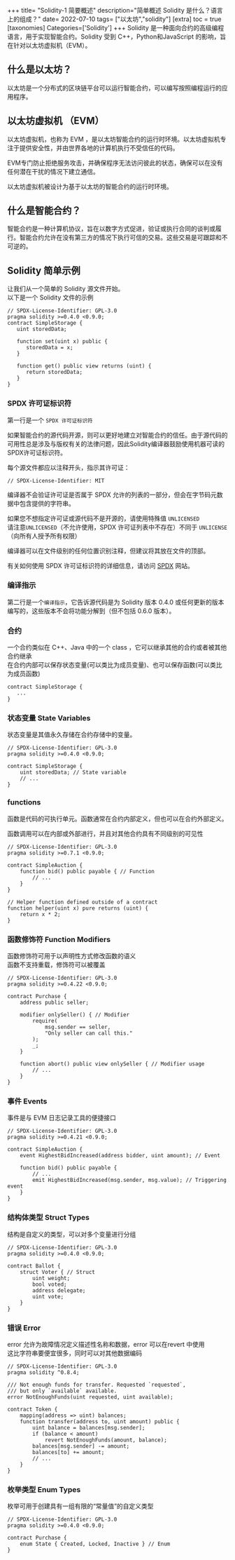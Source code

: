 +++
title= "Solidity-1 简要概述"
description="简单概述 Solidity 是什么？语言上的组成？"
date= 2022-07-10
tags= ["以太坊","solidity"]
[extra]
toc = true
[taxonomies]
Categories=['Solidity']
+++
Solidity 是一种面向合约的高级编程语言，用于实现智能合约。Solidity 受到 C++，Python和JavaScript 的影响，旨在针对以太坊虚拟机（EVM）。

## 什么是以太坊？
以太坊是一个分布式的区块链平台可以运行智能合约，可以编写按照编程运行的应用程序。

## 以太坊虚拟机 （EVM）
以太坊虚拟机，也称为 EVM ，是以太坊智能合约的运行时环境。以太坊虚拟机专注于提供安全性，并由世界各地的计算机执行不受信任的代码。

EVM专门防止拒绝服务攻击，并确保程序无法访问彼此的状态，确保可以在没有任何潜在干扰的情况下建立通信。

以太坊虚拟机被设计为基于以太坊的智能合约的运行时环境。

## 什么是智能合约？
智能合约是一种计算机协议，旨在以数字方式促进，验证或执行合同的谈判或履行。智能合约允许在没有第三方的情况下执行可信的交易。这些交易是可跟踪和不可逆的。

## Solidity 简单示例
让我们从一个简单的 Solidity 源文件开始。  
以下是一个 Solidity 文件的示例   
```
// SPDX-License-Identifier: GPL-3.0
pragma solidity >=0.4.0 <0.9.0;
contract SimpleStorage {
   uint storedData;

   function set(uint x) public {
      storedData = x;
   }

   function get() public view returns (uint) {
      return storedData;
   }
}
```
### SPDX 许可证标识符

第一行是一个 `SPDX 许可证标识符`

如果智能合约的源代码开源，则可以更好地建立对智能合约的信任。由于源代码的可用性总是涉及与版权有关的法律问题，因此Solidity编译器鼓励使用机器可读的SPDX许可证标识符。  

每个源文件都应以注释开头，指示其许可证：

`// SPDX-License-Identifier: MIT`

编译器不会验证许可证是否属于 SPDX 允许的列表的一部分，但会在字节码元数据中包含提供的字符串。

如果您不想指定许可证或源代码不是开源的，请使用特殊值 `UNLICENSED`   
请注意`UNLICENSED`（不允许使用，SPDX 许可证列表中不存在）不同于 `UNLICENSE`（向所有人授予所有权限）

编译器可以在文件级别的任何位置识别注释，但建议将其放在文件的顶部。

有关如何使用 SPDX 许可证标识符的详细信息，请访问 [SPDX](https://spdx.org/ids-how) 网站。

### 编译指示
第二行是一个`编译指示`，它告诉源代码是为 Solidity 版本 0.4.0 或任何更新的版本编写的，这些版本不会将功能分解到（但不包括 0.6.0 版本）。

### 合约

一个合约类似在 C++、Java 中的一个 class ，它可以继承其他的合约或者被其他合约继承  
在合约内部可以保存状态变量(可以类比为成员变量)、也可以保存函数(可以类比为成员函数)
```
contract SimpleStorage {
   ...
}
```
### 状态变量  State Variables

状态变量是其值永久存储在合约存储中的变量。  

```
// SPDX-License-Identifier: GPL-3.0
pragma solidity >=0.4.0 <0.9.0;

contract SimpleStorage {
    uint storedData; // State variable
    // ...
}
```

### functions
函数是代码的可执行单元。函数通常在合约内部定义，但也可以在合约外部定义。   

函数调用可以在内部或外部进行，并且对其他合约具有不同级别的可见性  
```
// SPDX-License-Identifier: GPL-3.0
pragma solidity >=0.7.1 <0.9.0;

contract SimpleAuction {
    function bid() public payable { // Function
        // ...
    }
}

// Helper function defined outside of a contract
function helper(uint x) pure returns (uint) {
    return x * 2;
}
```

### 函数修饰符 Function Modifiers
函数修饰符可用于以声明性方式修改函数的语义  
函数不支持重载，修饰符可以被覆盖
```
// SPDX-License-Identifier: GPL-3.0
pragma solidity >=0.4.22 <0.9.0;

contract Purchase {
    address public seller;

    modifier onlySeller() { // Modifier
        require(
            msg.sender == seller,
            "Only seller can call this."
        );
        _;
    }

    function abort() public view onlySeller { // Modifier usage
        // ...
    }
}
```

### 事件 Events
事件是与 EVM 日志记录工具的便捷接口  
```
// SPDX-License-Identifier: GPL-3.0
pragma solidity >=0.4.21 <0.9.0;

contract SimpleAuction {
    event HighestBidIncreased(address bidder, uint amount); // Event

    function bid() public payable {
        // ...
        emit HighestBidIncreased(msg.sender, msg.value); // Triggering event
    }
}
```


### 结构体类型 Struct Types  

结构是自定义的类型，可以对多个变量进行分组  

```
// SPDX-License-Identifier: GPL-3.0
pragma solidity >=0.4.0 <0.9.0;

contract Ballot {
    struct Voter { // Struct
        uint weight;
        bool voted;
        address delegate;
        uint vote;
    }
}
```

### 错误 Error

error 允许为故障情况定义描述性名称和数据，error 可以在revert 中使用  
这比字符串要便宜很多，同时可以对其他数据编码

```
// SPDX-License-Identifier: GPL-3.0
pragma solidity ^0.8.4;

/// Not enough funds for transfer. Requested `requested`,
/// but only `available` available.
error NotEnoughFunds(uint requested, uint available);

contract Token {
    mapping(address => uint) balances;
    function transfer(address to, uint amount) public {
        uint balance = balances[msg.sender];
        if (balance < amount)
            revert NotEnoughFunds(amount, balance);
        balances[msg.sender] -= amount;
        balances[to] += amount;
        // ...
    }
}
```

### 枚举类型  Enum Types
枚举可用于创建具有一组有限的“常量值”的自定义类型
```
// SPDX-License-Identifier: GPL-3.0
pragma solidity >=0.4.0 <0.9.0;

contract Purchase {
    enum State { Created, Locked, Inactive } // Enum
}
```